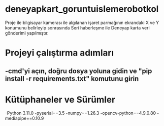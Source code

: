 # deneyapkart_goruntuislemerobotkol
Proje ile bilgisayar kamerası ile algılanan işaret parmağının ekrandaki X ve Y konumunu belirleyip sonrasında Seri haberleşme ile Deneyap karta veri gönderimi yapılmıştır.
# Projeyi çalıştırma adımları
-cmd'yi açın, doğru dosya yoluna gidin ve "pip install -r requirements.txt" komutunu girin
-
# Kütüphaneler ve Sürümler
-Python 3.11.0
-pyserial==3.5
-numpy==1.26.3
-opencv-python==4.9.0.80
-mediapipe==0.10.9
